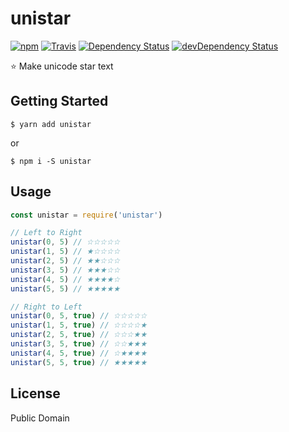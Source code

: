 # unistar

[![npm](https://img.shields.io/npm/v/unistar.svg?maxAge=2592000&style=flat-square)](https://www.npmjs.org/package/unistar)
[![Travis](https://img.shields.io/travis/pine/unistar/master.svg?maxAge=2592000&style=flat-square)](https://travis-ci.org/pine/unistar)
[![Dependency Status](https://img.shields.io/david/pine/unistar.svg?maxAge=2592000&style=flat-square)](https://david-dm.org/pine/unistar)
[![devDependency Status](https://img.shields.io/david/dev/pine/unistar.svg?maxAge=2592000&style=flat-square)](https://david-dm.org/pine/unistar?type=dev)

:star: Make unicode star text

## Getting Started

```
$ yarn add unistar
```

or

```
$ npm i -S unistar
```

## Usage

```javascript
const unistar = require('unistar')

// Left to Right
unistar(0, 5) // ☆☆☆☆☆
unistar(1, 5) // ★☆☆☆☆
unistar(2, 5) // ★★☆☆☆
unistar(3, 5) // ★★★☆☆
unistar(4, 5) // ★★★★☆
unistar(5, 5) // ★★★★★

// Right to Left
unistar(0, 5, true) // ☆☆☆☆☆
unistar(1, 5, true) // ☆☆☆☆★
unistar(2, 5, true) // ☆☆☆★★
unistar(3, 5, true) // ☆☆★★★
unistar(4, 5, true) // ☆★★★★
unistar(5, 5, true) // ★★★★★
```

## License
Public Domain

